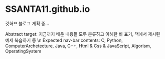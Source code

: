 # SSANTA11.github.io
깃허브 블로그 계획 중...

Abstract target: 지금까지 배운 내용들 모두 분류하고 이해한 바 표기, 책에서 제시된 예제 복습하기 등 \n
Expected nav-bar contents: C, Python, ComputerArchetecture, Java, C++, Html & Css & JavaScript, Algorism, OperatingSystem
